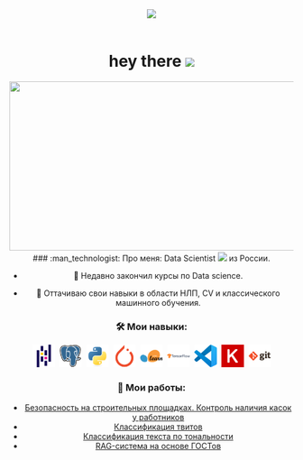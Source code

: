 <div id="header" align="center">
  <img src="https://media.giphy.com/media/v1.Y2lkPTc5MGI3NjExeXpjajlybjhnOXl0MzNkemp5Z2pvOGJxdmQyNHM4enk5MHJoa3NjNyZlcD12MV9pbnRlcm5hbF9naWZfYnlfaWQmY3Q9cw/PXuwQk2UVnZ3y9U0p8/giphy.gif" width="200"/>
</div>
</div>
<div id="badges" align="center">
  <img src="https://komarev.com/ghpvc/?username=Orthanc92&style=flat-square&color=blue" alt=""/>
  <h1>
  hey there
  <img src="https://media.giphy.com/media/hvRJCLFzcasrR4ia7z/giphy.gif" width="30px"/>
</h1>
<div align="center">
  <img src="https://media.giphy.com/media/dWesBcTLavkZuG35MI/giphy.gif" width="600" height="300"/>
</div>
### :man_technologist: Про меня:
 Data Scientist <img src="https://media.giphy.com/media/WUlplcMpOCEmTGBtBW/giphy.gif" width="30"> из России.

- :telescope: Недавно закончил курсы по Data science.

- :seedling: Оттачиваю свои навыки в области НЛП, CV и классического машинного обучения.


### :hammer_and_wrench: Мои навыки:
<div>
  <img src="https://github.com/devicons/devicon/blob/6910f0503efdd315c8f9b858234310c06e04d9c0/icons/pandas/pandas-original.svg" title="Pandas" alt="Pandas" width="40" height="40"/>&nbsp;
  <img src="https://github.com/devicons/devicon/blob/6910f0503efdd315c8f9b858234310c06e04d9c0/icons/postgresql/postgresql-original.svg" title="Postgresql" alt="Postgresql" width="40" height="40"/>&nbsp;
  <img src="https://github.com/devicons/devicon/blob/6910f0503efdd315c8f9b858234310c06e04d9c0/icons/python/python-original.svg" title="Python" alt="Python" width="40" height="40"/>&nbsp;
  <img src="https://github.com/devicons/devicon/blob/6910f0503efdd315c8f9b858234310c06e04d9c0/icons/pytorch/pytorch-original.svg" title="Pytorch" alt="Pytorch" width="40" height="40"/>&nbsp;
  <img src="https://github.com/devicons/devicon/blob/6910f0503efdd315c8f9b858234310c06e04d9c0/icons/scikitlearn/scikitlearn-original.svg" title="Flutter" alt="Flutter" width="40" height="40"/>&nbsp;
   <img src="https://github.com/devicons/devicon/blob/6910f0503efdd315c8f9b858234310c06e04d9c0/icons/tensorflow/tensorflow-original-wordmark.svg"  title="TensorFlow" alt="TensorFlow" width="40" height="40"/>&nbsp;
  <img src="https://github.com/devicons/devicon/blob/6910f0503efdd315c8f9b858234310c06e04d9c0/icons/vscode/vscode-original.svg" title="VScode" alt="VScode" width="40" height="40"/>&nbsp;
  <img src="https://github.com/devicons/devicon/blob/6910f0503efdd315c8f9b858234310c06e04d9c0/icons/keras/keras-original.svg" title="Keras" alt="Keras" width="40" height="40"/>&nbsp;
  <img src="https://github.com/devicons/devicon/blob/master/icons/git/git-original-wordmark.svg" title="Git" **alt="Git" width="40" height="40"/>
</div>
<h3><strong>💼 Мои работы:</strong></h3>

- [Безопасность на строительных площадках. Контроль наличия касок у работников](https://github.com/Orthanc92/construction-site-safety)
- [Классификация твитов](https://github.com/Orthanc92/Tweet-classification.git)
- [Классификация текста по тональности](https://github.com/Orthanc92/compile-dictionaries-for-classification-by-tonality.git)
- [RAG-система на основе ГОСТов](https://github.com/Orthanc92/RAG_GOST.git)

